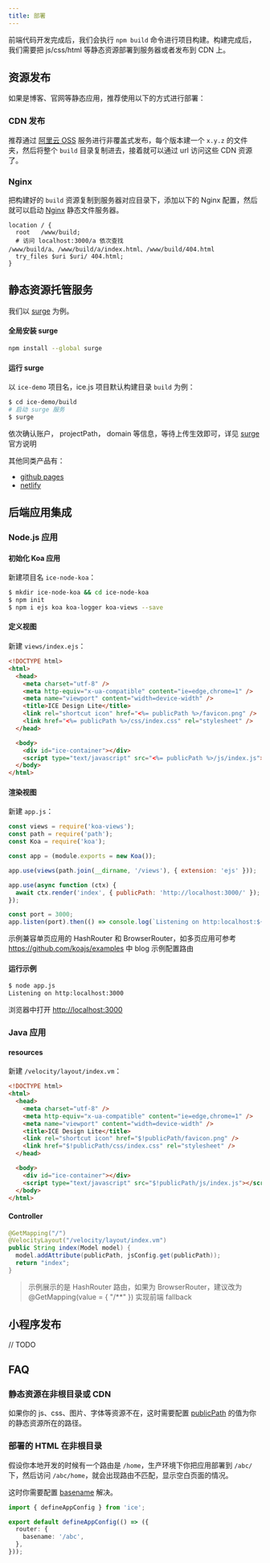 ```yaml
---
title: 部署
---
```


前端代码开发完成后，我们会执行 `npm build` 命令进行项目构建。构建完成后，我们需要把 js/css/html 等静态资源部署到服务器或者发布到 CDN 上。

## 资源发布

如果是博客、官网等静态应用，推荐使用以下的方式进行部署：

### CDN 发布

推荐通过 [阿里云 OSS](https://www.aliyun.com/product/oss) 服务进行非覆盖式发布，每个版本建一个 `x.y.z` 的文件夹，然后将整个 `build` 目录复制进去，接着就可以通过 url 访问这些 CDN 资源了。

### Nginx

把构建好的 `build` 资源复制到服务器对应目录下，添加以下的 Nginx 配置，然后就可以启动 [Nginx](https://www.nginx.com/) 静态文件服务器。

```nginx
location / {
  root   /www/build;
  # 访问 localhost:3000/a 依次查找 /www/build/a、/www/build/a/index.html、/www/build/404.html
  try_files $uri $uri/ 404.html;
}
```

## 静态资源托管服务

我们以 [surge](https://surge.sh/) 为例。

#### 全局安装 surge

```bash
npm install --global surge
```

#### 运行 surge

以 `ice-demo` 项目名，ice.js 项目默认构建目录 `build` 为例：

```bash
$ cd ice-demo/build
# 启动 surge 服务
$ surge
```

依次确认账户， projectPath， domain 等信息，等待上传生效即可，详见 [surge](https://surge.sh/) 官方说明

其他同类产品有：

- [github pages](https://pages.github.com/)
- [netlify](https://www.netlify.com/)

## 后端应用集成

### Node.js 应用

#### 初始化 Koa 应用

新建项目名 `ice-node-koa`：

```bash
$ mkdir ice-node-koa && cd ice-node-koa
$ npm init
$ npm i ejs koa koa-logger koa-views --save
```

#### 定义视图

新建 `views/index.ejs`：

```html
<!DOCTYPE html>
<html>
  <head>
    <meta charset="utf-8" />
    <meta http-equiv="x-ua-compatible" content="ie=edge,chrome=1" />
    <meta name="viewport" content="width=device-width" />
    <title>ICE Design Lite</title>
    <link rel="shortcut icon" href="<%= publicPath %>/favicon.png" />
    <link href="<%= publicPath %>/css/index.css" rel="stylesheet" />
  </head>

  <body>
    <div id="ice-container"></div>
    <script type="text/javascript" src="<%= publicPath %>/js/index.js"></script>
  </body>
</html>
```

#### 渲染视图

新建 `app.js`：

```js
const views = require('koa-views');
const path = require('path');
const Koa = require('koa');

const app = (module.exports = new Koa());

app.use(views(path.join(__dirname, '/views'), { extension: 'ejs' }));

app.use(async function (ctx) {
  await ctx.render('index', { publicPath: 'http://localhost:3000/' });
});

const port = 3000;
app.listen(port).then(() => console.log(`Listening on http:localhost:${port}`));
```

示例兼容单页应用的 HashRouter 和 BrowserRouter，如多页应用可参考 <https://github.com/koajs/examples> 中 blog 示例配置路由

#### 运行示例

```bash
$ node app.js
Listening on http:localhost:3000
```

浏览器中打开 <http://localhost:3000>

### Java 应用

#### resources

新建 `/velocity/layout/index.vm`：

```html
<!DOCTYPE html>
<html>
  <head>
    <meta charset="utf-8" />
    <meta http-equiv="x-ua-compatible" content="ie=edge,chrome=1" />
    <meta name="viewport" content="width=device-width" />
    <title>ICE Design Lite</title>
    <link rel="shortcut icon" href="$!publicPath/favicon.png" />
    <link href="$!publicPath/css/index.css" rel="stylesheet" />
  </head>

  <body>
    <div id="ice-container"></div>
    <script type="text/javascript" src="$!publicPath/js/index.js"></script>
  </body>
</html>
```

#### Controller

```java
@GetMapping("/")
@VelocityLayout("/velocity/layout/index.vm")
public String index(Model model) {
  model.addAttribute(publicPath, jsConfig.get(publicPath));
  return "index";
}
```

> 示例展示的是 HashRouter 路由，如果为 BrowserRouter，建议改为 @GetMapping(value = { "/**" }) 实现前端 fallback

## 小程序发布

// TODO

## FAQ

### 静态资源在非根目录或 CDN

如果你的 js、css、图片、字体等资源不在，这时需要配置 [publicPath](../basic/config#publicpath) 的值为你的静态资源所在的路径。

### 部署的 HTML 在非根目录

假设你本地开发的时候有一个路由是 `/home`，生产环境下你把应用部署到 `/abc/` 下，然后访问 `/abc/home`，就会出现路由不匹配，显示空白页面的情况。

这时你需要配置 [basename](../basic/app#basename) 解决。

```ts title="./src/app.ts"
import { defineAppConfig } from 'ice';

export default defineAppConfig(() => ({
  router: {
    basename: '/abc',
  },
}));
```
